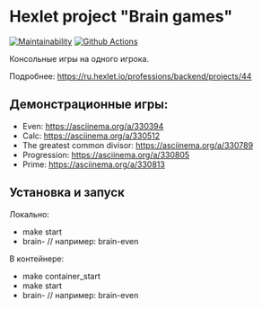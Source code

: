 # Hexlet project "Brain games"

[![Maintainability](https://api.codeclimate.com/v1/badges/e63475d6545d06147a08/maintainability)](https://codeclimate.com/github/Melodyn/backend-project-lvl1/maintainability)
[![Github Actions](https://github.com/Melodyn/backend-project-lvl1/workflows/Node.js%20CI/badge.svg)](https://github.com/Melodyn/backend-project-lvl1/actions)

Консольные игры на одного игрока.

Подробнее: https://ru.hexlet.io/professions/backend/projects/44

## Демонстрационные игры:

* Even: https://asciinema.org/a/330394
* Calc: https://asciinema.org/a/330512
* The greatest common divisor: https://asciinema.org/a/330789
* Progression: https://asciinema.org/a/330805
* Prime: https://asciinema.org/a/330813

## Установка и запуск

Локально:
* make start
* brain-<gamename> // например: brain-even

В контейнере:
* make container_start
* make start
* brain-<gamename> // например: brain-even

